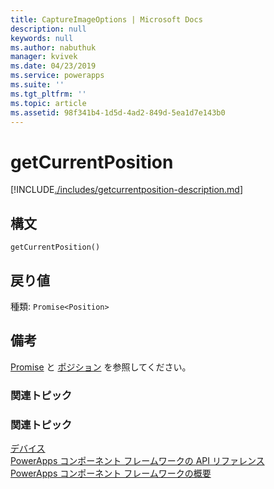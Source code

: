 ```yaml
---
title: CaptureImageOptions | Microsoft Docs
description: null
keywords: null
ms.author: nabuthuk
manager: kvivek
ms.date: 04/23/2019
ms.service: powerapps
ms.suite: ''
ms.tgt_pltfrm: ''
ms.topic: article
ms.assetid: 98f341b4-1d5d-4ad2-849d-5ea1d7e143b0
---
```


# <a name="getcurrentposition"></a>getCurrentPosition

[!INCLUDE[./includes/getcurrentposition-description.md](./includes/getcurrentposition-description.md)]

## <a name="syntax"></a>構文

`getCurrentPosition()`

## <a name="return-value"></a>戻り値

種類: `Promise<Position>`

## <a name="remarks"></a>備考

[Promise](https://developer.mozilla.org/docs/Web/JavaScript/Reference/Global_Objects/Promise) と [ポジション](https://developer.mozilla.org/en-US/docs/Web/API/Position) を参照してください。

### <a name="related-topics"></a>関連トピック


### <a name="related-topics"></a>関連トピック

[デバイス](../device.md)<br/>
[PowerApps コンポーネント フレームワークの API リファレンス](../../reference/index.md)<br/>
[PowerApps コンポーネント フレームワークの概要](../../overview.md)